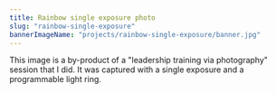 ```yaml
---
title: Rainbow single exposure photo
slug: "rainbow-single-exposure"
bannerImageName: "projects/rainbow-single-exposure/banner.jpg"
---
```


This image is a by-product of a "leadership training via photography" session
that I did. It was captured with a single exposure and a programmable light
ring.

<!-- end -->
